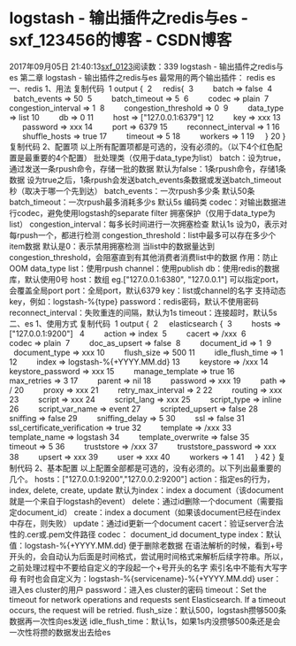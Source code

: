 # logstash - 输出插件之redis与es - sxf_123456的博客 - CSDN博客
2017年09月05日 21:40:13[sxf_0123](https://me.csdn.net/sxf_123456)阅读数：339
logstash - 输出插件之redis与es
第二章 logstash - 输出插件之redis与es
最常用的两个输出插件：
redis
es
一、redis
1、用法
复制代码
 1 output {
 2     redis{
 3         batch => false
 4         batch_events => 50
 5         batch_timeout => 5
 6         codec => plain
 7         congestion_interval => 1
 8         congestion_threshold => 0
 9         data_type => list
10         db => 0
11         host => ["127.0.0.1:6379"]
12         key => xxx
13         password => xxx
14         port => 6379
15         reconnect_interval => 1
16         shuffle_hosts => true
17         timeout => 5
18         workers => 1
19     }
20 }
复制代码
2、配置项
以上所有配置项都是可选的，没有必须的。（以下4个红色配置是最重要的4个配置）
批处理类（仅用于data_type为list）
batch：设为true，通过发送一条rpush命令，存储一批的数据
默认为false：1条rpush命令，存储1条数据
设为true之后，1条rpush会发送batch_events条数据或发送batch_timeout秒（取决于哪一个先到达）
batch_events：一次rpush多少条
默认50条
batch_timeout：一次rpush最多消耗多少s
默认5s
编码类
codec：对输出数据进行codec，避免使用logstash的separate filter
拥塞保护（仅用于data_type为list）
congestion_interval：每多长时间进行一次拥塞检查
默认1s
设为0，表示对每rpush一个，都进行检测
congestion_threshold：list中最多可以存在多少个item数据
默认是0：表示禁用拥塞检测
当list中的数据量达到congestion_threshold，会阻塞直到有其他消费者消费list中的数据
作用：防止OOM
data_type
list：使用rpush
channel：使用publish
db：使用redis的数据库，默认使用0号
host：数组
eg.["127.0.0.1:6380", "127.0.0.1"]
可以指定port，会覆盖全局port
port：全局port，默认6379
key：list或channel的名字
支持动态key，例如：logstash-%{type}
password：redis密码，默认不使用密码
reconnect_interval：失败重连的间隔，默认为1s
timeout：连接超时，默认5s
二、es
1、使用方式
复制代码
 1 output {
 2     elasticsearch {
 3         hosts => ["127.0.0.1:9200"] 
 4         action => index
 5         cacert => /xxx
 6         codec => plain
 7         doc_as_upsert => false
 8         document_id => 1
 9         document_type => xxx
10         flush_size => 500
11         idle_flush_time => 1
12         index => logstash-%{+YYYY.MM.dd}
13         keystore => /xxx
14         keystore_password => xxx
15         manage_template => true
16         max_retries => 3
17         parent => nil
18         password => xxx
19         path => /
20         proxy => xxx
21         retry_max_interval => 2
22         routing => xxx
23         script => xxx
24         script_lang => xxx
25         script_type => inline
26         script_var_name => event
27         scripted_upsert => false
28         sniffing => false
29         sniffing_delay => 5
30         ssl => false
31         ssl_certificate_verification => true
32         template => /xxx
33         template_name => logstash
34         template_overwrite => false
35         timeout => 5
36         truststore => /xxx
37         truststore_password => xxx
38         upsert => xxx
39         user => xxx
40         workers => 1
41     }
42 }
复制代码
2、基本配置
以上配置全部都是可选的，没有必须的。以下列出最重要的几个。
hosts：["127.0.0.1:9200","127.0.0.2:9200"]
action：指定es的行为，index, delete, create, update
默认为index：index a document（该document就是一个来自于logstash的event）
delete：通过id删除一个document（需要指定document_id）
create：index a document（如果该document已经在index中存在，则失败）
update：通过id更新一个document
cacert：验证server合法性的.cer或.pem文件路径
codec：
document_id
document_type
index：默认值：logstash-%{+YYYY.MM.dd}
便于删除老数据
在语法解析的时候，看到+号开头的，会自动认为后面是时间格式，尝试用时间格式来解析后续字符串。所以，之前处理过程中不要给自定义的字段起一个+号开头的名字
索引名中不能有大写字母
有时也会自定义为：logstash-%{servicename}-%{+YYYY.MM.dd}
user：进入es cluster的用户
password：进入es cluster的密码
timeout：Set the timeout for network operations and requests sent Elasticsearch. If a timeout occurs, the request will be retried.
flush_size：默认500，logstash攒够500条数据再一次性向es发送
idle_flush_time：默认1s，如果1s内没攒够500条还是会一次性将攒的数据发出去给es
